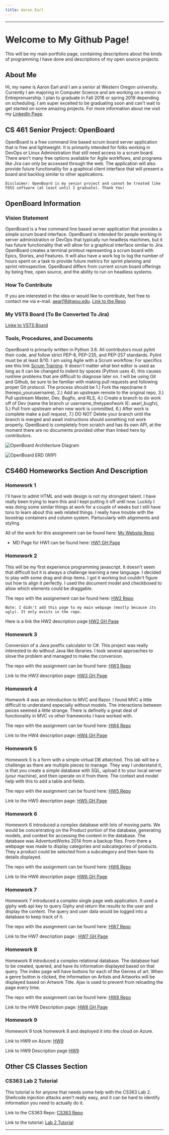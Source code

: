 ```yaml
---
title: Aaron Earl
---
```


----

# Welcome to My Github Page!

This will be my main portfolio page, containing descriptions about the kinds of programming I have done and descriptions of my open source projects.

## About Me

Hi, my name is Aaron Earl and I am a senior at Western Oregon university. Currently I am majoring in Computer Science and am working on a minor in Entreprenuership. I plan to graduate in Fall 2018 or spring 2019 depending on scheduling. I am super exceited to be graduating soon and can't wait to get started on some amazing projects. For more information about me visit my [LinkedIn Page](https://www.linkedin.com/in/aaron-earl-0ab12746/).

## CS 461 Senior Project: OpenBoard

OpenBoard is a free command line based scrum board server application that is free and lightweight. It is primarily intended for folks working in DevOps or Linux Administration that still need access to a scrum board. There aren't many free options available for Agile workflows, and programs like Jira can only be accessed through the web. The application will also provide future functionality for a graphical client interface that will present a board and backlog similar to other applications. 

    Disclaimer: OpenBoard is my senior project and cannot be treated like FOSS software (at least until I graduate). Thank You!

## OpenBoard Information

### Vision Statement

OpenBoard is a free command line based server application that provides a simple scrum board interface. OpenBoard is intended for people working in server administration or DevOps that typically run headless machines, but it has future functionality that will allow for a graphical interface similar to Jira. OpenBoard creates a terminal printout representing a scrum board with Epics, Stories, and Features. It will also have a work log to log the number of hours spent on a task to provide future metrics for sprint planning and sprint retrospective. OpenBoard differs from current scrum board offerings by being free, open source, and the ability to run on headless systems.

### How To Contribute

If you are interested in the idea or would like to contribute, feel free to contact me via e-mail. aearl16@wou.edu.
[Link to the Repo](https://github.com/aearl16/OpenBoard)

### My VSTS Board (To Be Converted To Jira)

[Linke to VSTS Board](https://openscrum.visualstudio.com/OpenBoard/OpenBoard%20Team/_dashboards)

### Tools, Procedures, and Documents

OpenBoard is primarily written in Python 3.6. All contributors must pylint their code, and follow strict PEP-8, PEP-235, and PEP-257 standards. Pylint must be at least 8/10. I am using Agile with a Scrum workflow; For specifics see this link [Scrum Training](http://scrumtrainingseries.com/). It doesn't matter what text editor is used as long as it can be changed to indent by spaces (Python uses 4), this causes runtime problems that are difficult to diagnose later on. I will be using Git and Github, be sure to be familiar with making pull requests and following proper Git protocol. The process should be 1.) Fork the repo(name it therepo_yourusername), 2.) Add an upstream remote to the original repo, 3.) Pull upstream Master, Dev, Bugfix, and RLS, 4.) Create a branch to do work off of Dev (name the branch ur username_thetypeofwork IE: aearl_bugfx), 5.) Pull from upstream when new work is committed, 6.) After work is complete make a pull request, 7.) DO NOT Delete your branch until the branch is merged and await instructions should something not work properly. OpenBoard is completely from scratch and has its own API, at the moment there are no documents provided other than linked here by contributors.

![OpenBoard Architecture Diagram](/img/OpenBoard.png)

![OpenBoard ERD (WIP)](/img/OpenBoardERD.png)

## CS460 Homeworks Section And Description

### Homework 1

I'll have to admit HTML and web design is not my strongest talent. I have really been trying to learn this and I kept putting it off until now. Luckily I was doing some similar things at work for a couple of weeks but I still have tons to learn about this web related things. I really have trouble with the boostrap containers and column system. Partucularly with alignments and styling.

All of the work for this assignment can be found here: [My Website Repo](https://github.com/aearl16/CS460_Web)

- MD Page for HW1 can be found here: [HW1 GH Page](src/hw1.md)

### Homework 2

This will be my first experience programming javascript. It doesn't seem that difficult but it is always a challenge learning a new language. I decided to play with some drag and drop items. I got it working but couldn't figure out how to align it perfectly. I used the document model and checkboxed to allow which elements could be draggable.

The repo with the assignement can be found here: [HW2 Repo](https://github.com/aearl16/CS460_HW2)

    Note: I didn't add this page to my main webpage (mostly because its ugly). It only exists in the repo.

Here is a link the HW2 description page [HW2 GH Page](src/hw2.md)

### Homework 3

 Conversion of a Java postfix calculator to C#. This project was really interested to do without Java like libraries. I took several approaches to slove the problem and managed to make the conversion.

 The repo with the assignment can be found here: [HW3 Repo](https://github.com/aearl16/CS460_HW3)

 Link to the HW3 description page: [HW3 GH Page](src/hw3.md)

### Homework 4

Homwork 4 was an introduction to MVC and Razor. I found MVC a little difficult to understand especially without models. The interactions between peices seemed a little strange. There is definetly a great deal of functionality in MVC vs other frameworks I have worked with.

The repo with the assignment can be found here: [HW4 Repo](https://github.com/aearl16/CS460_HW4)

Link to the HW4 description page: [HW4 GH Page](src/hw4.md)

### Homework 5

Homework 5 is a form with a simple virtual DB attatched. This lab will be a challenge as there are multiple pieces to manage. They way I understand it, is that you create a simple database with SQL, upload it to your local server (your machine), and then operate on it from there. The context and model help with this to add a table and fields.

The repo with the assignment can be found here: [HW5 Repo](https://github.com/aearl16/CS460_HW5)

Link to the HW5 description page: [HW5 GH Page](src/hw5.md)

### Homework 6

Homework 6 introduced a complex database with lots of moving parts. We would be concentrating on the Product portion of the database, generating models, and context for accessing the content in the database. The database was AdventureWorks 2014 from a backup files. From there a webpage was made to display categories and subcategories of products. They a product could be selected from a subcategory and then have its details displayed.

The repo with the assignment can be found here: [HW6 Repo](https://github.com/aearl16/CS460_HW6)

Link to the HW6 description page: [HW6 GH Page](src/hw6.md)

### Homework 7

Homework 7 introduced a complex single page web application. It used a giphy web api key to query Giphy and return the results to the user and display the content. The query and user data would be logged into a database to keep track of it.

The repo with the assignment can be found here: [HW7 Repo](https://github.com/aearl16/CS460_HW7)

Link to the HW7 description page : [HW7 GH Page](src/hw7.md)

### Homework 8

Homework 8 introduced a complex relational database. The database had to be created, queried, and have its information displayed based on that query. The index page will have buttons for each of the Genres of art. When a genre button is clicked, the information on Artists and Artworks will be displayed based on Artwork Title. Ajax is used to prevent from reloading the page every time.

The repo with the assignment can be found here: [HW8 Repo](https://github.com/aearl16/CS460_HW8)

Link to the HW8 Description page: [HW8 GH Page](src/hw8.md)

### Homework 9

Homework 9 took homework 8 and deployed it into the cloud on Azure.

Link to HW9 on Azure: [HW9](http://homework8.azurewebsites.net)

Link to HW9 Description page [HW9](src/hw9.md)

## Other CS Classes Section

### CS363 Lab 2 Tutorial

This tutorial is for anyone that needs some help with the CS363 Lab 2. Shellcode injection attacks aren't really easy, and it can be hard to identify information you need to actually do it.

Link to the CS363 Repo: [CS363 Repo](https://github.com/aearl16/CS363)

Link to the tutorial: [Lab 2 Tutorial](src/CS363-Lab2.md)

 ----